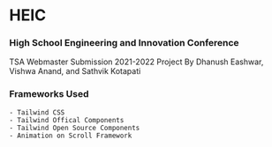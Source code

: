 # HEIC
### High School Engineering and Innovation Conference
TSA Webmaster Submission 2021-2022
Project By Dhanush Eashwar, Vishwa Anand, and Sathvik Kotapati

### Frameworks Used
```
- Tailwind CSS
- Tailwind Offical Components
- Tailwind Open Source Components
- Animation on Scroll Framework
```
